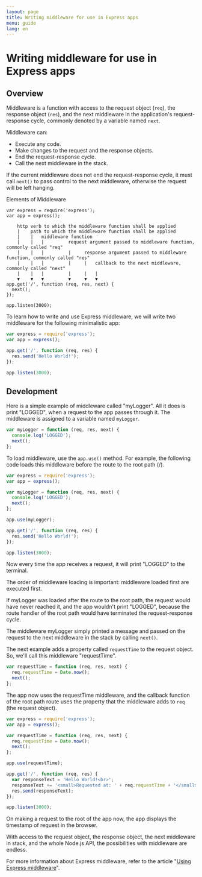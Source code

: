 ```yaml
---
layout: page
title: Writing middleware for use in Express apps
menu: guide
lang: en
---
```


# Writing middleware for use in Express apps

<h2>Overview</h2>

Middleware is a function with access to the request object (`req`), the response object (`res`), and the next middleware in the application's request-response cycle, commonly denoted by a variable named `next`.

Middleware can:

* Execute any code.
* Make changes to the request and the response objects.
* End the request-response cycle.
* Call the next middleware in the stack.

If the current middleware does not end the request-response cycle, it must call `next()` to pass control to the next middleware, otherwise the request will be left hanging.

Elements of Middleware 

~~~
var express = require('express');
var app = express();

    http verb to which the middleware function shall be applied
    |    path to which the middleware function shall be applied
    |    |   middleware function
    |    |   |         request argument passed to middleware function, commonly called "req"
    |    |   |         |     response argument passed to middleware function, commonly called "res"
    |    |   |         |     |   callback to the next middleware, commonly called "next"
    |    |   |         |     |   |
    ▼    ▼   ▼         ▼     ▼   ▼
app.get('/', function (req, res, next) {
  next();
});

app.listen(3000);
~~~

To learn how to write and use Express middleware, we will write two middleware for the following minimalistic app:

~~~js
var express = require('express');
var app = express();

app.get('/', function (req, res) {
  res.send('Hello World!');
});

app.listen(3000);
~~~

<h2>Development</h2>

Here is a simple example of middleware called "myLogger". All it does is print "LOGGED", when a request to the app passes through it. The middleware is assigned to a variable named `myLogger`.

~~~js
var myLogger = function (req, res, next) {
  console.log('LOGGED');
  next();
};
~~~

To load middleware, use the `app.use()` method. For example, the following code loads this middleware before the route to the root path (/).

~~~js
var express = require('express');
var app = express();

var myLogger = function (req, res, next) {
  console.log('LOGGED');
  next();
};

app.use(myLogger);

app.get('/', function (req, res) {
  res.send('Hello World!');
});

app.listen(3000);
~~~

Now every time the app receives a request, it will print "LOGGED" to the terminal.

The order of middleware loading is important: middleware loaded first are executed first.

If myLogger was loaded after the route to the root path, the request would have never reached it, and the app wouldn't print "LOGGED", because the route handler of the root path would have terminated the request-response cycle.

The middleware myLogger simply printed a message and passed on the request to the next middleware in the stack by calling `next()`.

The next example adds a property called `requestTime` to the request object. So, we'll call this middleware "requestTime".

~~~js
var requestTime = function (req, res, next) {
  req.requestTime = Date.now();
  next();
};
~~~

The app now uses the requestTime middleware, and the callback function of the root path route uses the property that the middleware adds to `req` (the request object).

~~~js
var express = require('express');
var app = express();

var requestTime = function (req, res, next) {
  req.requestTime = Date.now();
  next();
};

app.use(requestTime);

app.get('/', function (req, res) {
  var responseText = 'Hello World!<br>';
  responseText += '<small>Requested at: ' + req.requestTime + '</small>';
  res.send(responseText);
});

app.listen(3000);
~~~

On making a request to the root of the app now, the app displays the timestamp of request in the browser.

With access to the request object, the response object, the next middleware in stack, and the whole Node.js API, the possibilities with middleware are endless.

For more information about Express middleware, refer to the article "[Using Express middleware](/guide/using-middleware.html)".
